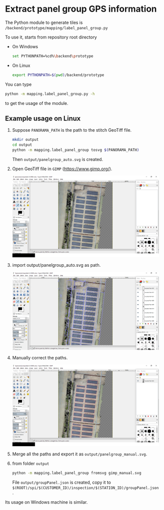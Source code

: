 # Extract panel group GPS information

The Python module to generate tiles is `/backend/prototype/mapping/label_panel_group.py`

To use it, starts from repository root directory
* On Windows

    ```bash
    set PYTHONPATH=%cd%\backend\prototype
    ```
* On Linux

    ```bash
    export PYTHONPATH=$(pwd)/backend/prototype
    ```
You can type
 
```bash
python -m mapping.label_panel_group.py -h
```
to get the usage of the module.

## Example usage on Linux
1. Suppose `PANORAMA_PATH` is the path to the stitch GeoTiff file.
 
    ```bash
    mkdir output
    cd output
    python -m mapping.label_panel_group tosvg $(PANORAMA_PATH)
    ```
    Then `output/panelgroup_auto.svg` is created. 

2. Open GeoTiff file in `GIMP` (https://www.gimp.org/).

    ![gimp](doc/img/gimp.png)

3. import output/panelgroup_auto.svg as path.

    ![gimp_auto](doc/img/gimp_auto.png)

4. Manually correct the paths.

    ![gimp_maul](doc/img/gimp_manul.png)

5. Merge all the paths and export it as `output/panelgroup_manual.svg`.

6. from folder `output`

    ```bash
    python -m mapping.label_panel_group fromsvg gimp_manual.svg 
    ```
    File `output/groupPanel.json` is created, copy it to `$(ROOT)/spi/$(CUSTOMER_ID)/inspection/$(STATION_ID)/groupPanel.json`.



Its usage on Windows machine is similar.